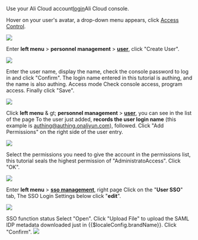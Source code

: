 <IntegrationDetailCard title="Configure Ali Cloud">

Use your Ali Cloud account[login](https://aliyun.com)Ali Cloud console.

Hover on your user's avatar, a drop-down menu appears, click [Access Control](https://ram.console.aliyun.com).

![](~@imagesZhCn/integration/ali-cloud/2-1.jpg)

Enter **left menu** > **personnel management** &gt; **[user](https://ram.console.aliyun.com/Users)**, click "Create User".

![](~@imagesZhCn/integration/ali-cloud/2-2.png)

Enter the user name, display the name, check the console password to log in and click "Confirm". The login name entered in this tutorial is authing, and the name is also authing. Access mode Check console access, program access. Finally click "Save".

![](~@imagesZhCn/integration/ali-cloud/2-3.png)

Click **left menu** & gt; **personnel management** &gt; **[user](https://ram.console.aliyun.com/Users)**, you can see in the list of the page To the user just added, **records the user login name** (this example is authing@authing.onaliyun.com), followed. Click "Add Permissions" on the right side of the user entry.

![](~@imagesZhCn/integration/ali-cloud/2-4.png)

Select the permissions you need to give the account in the permissions list, this tutorial seals the highest permission of "AdministratoAccess". Click "OK".

![](~@imagesZhCn/integration/ali-cloud/2-5.png)

Enter **left menu** &gt; **[sso management](https://ram.console.aliyun.com/providers)**, right page Click on the "**User SSO**" tab, The SSO Login Settings below click "**edit**".

![](~@imagesZhCn/integration/ali-cloud/2-6.png)

SSO function status Select "Open". Click "Upload File" to upload the SAML IDP metadata downloaded just in {{$localeConfig.brandName}}. Click "Confirm".
![](~@imagesZhCn/integration/ali-cloud/2-7.png)

</IntegrationDetailCard>
